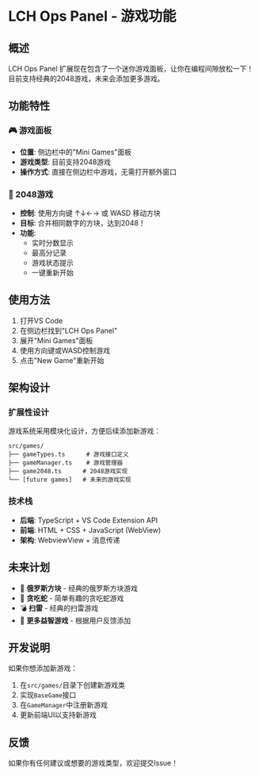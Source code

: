# LCH Ops Panel - 游戏功能

## 概述

LCH Ops Panel 扩展现在包含了一个迷你游戏面板，让你在编程间隙放松一下！目前支持经典的2048游戏，未来会添加更多游戏。

## 功能特性

### 🎮 游戏面板
- **位置**: 侧边栏中的"Mini Games"面板
- **游戏类型**: 目前支持2048游戏
- **操作方式**: 直接在侧边栏中游戏，无需打开额外窗口

### 🎯 2048游戏
- **控制**: 使用方向键 ↑↓←→ 或 WASD 移动方块
- **目标**: 合并相同数字的方块，达到2048！
- **功能**: 
  - 实时分数显示
  - 最高分记录
  - 游戏状态提示
  - 一键重新开始

## 使用方法

1. 打开VS Code
2. 在侧边栏找到"LCH Ops Panel"
3. 展开"Mini Games"面板
4. 使用方向键或WASD控制游戏
5. 点击"New Game"重新开始

## 架构设计

### 扩展性设计
游戏系统采用模块化设计，方便后续添加新游戏：

```
src/games/
├── gameTypes.ts      # 游戏接口定义
├── gameManager.ts    # 游戏管理器
├── game2048.ts      # 2048游戏实现
└── [future games]   # 未来的游戏实现
```

### 技术栈
- **后端**: TypeScript + VS Code Extension API
- **前端**: HTML + CSS + JavaScript (WebView)
- **架构**: WebviewView + 消息传递

## 未来计划

- 🎲 **俄罗斯方块** - 经典的俄罗斯方块游戏
- 🐍 **贪吃蛇** - 简单有趣的贪吃蛇游戏  
- 💣 **扫雷** - 经典的扫雷游戏
- 🎯 **更多益智游戏** - 根据用户反馈添加

## 开发说明

如果你想添加新游戏：

1. 在`src/games/`目录下创建新游戏类
2. 实现`BaseGame`接口
3. 在`GameManager`中注册新游戏
4. 更新前端UI以支持新游戏

## 反馈

如果你有任何建议或想要的游戏类型，欢迎提交Issue！
